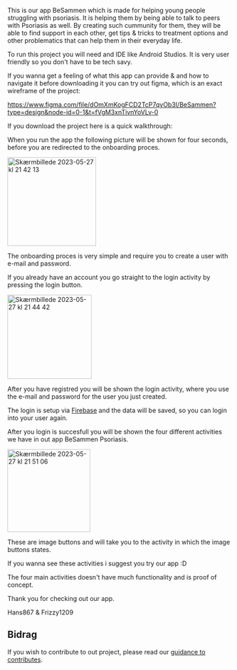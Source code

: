 This is our app BeSammen which is made for helping young people struggling with psoriasis. It is helping them by being able to talk to peers with Psoriasis as well. By creating such cummunity for them, they will be able to find support in each other, get tips & tricks to treatment options and other problematics that can help them in their everyday life.

To run this project you will need and IDE like Android Studios. It is very user friendly so you don't have to be tech savy.

If you wanna get a feeling of what this app can provide & and how to navigate it before downloading it you can try out figma, which is an exact wireframe of the project:

https://www.figma.com/file/dOmXmKogFCD2TcP7qyOb3I/BeSammen?type=design&node-id=0-1&t=fVgM3xnTivnYoVLv-0 

If you download the project here is a quick walkthrough:

When you run the app the following picture will be shown for four seconds, before you are redirected to the onboarding proces.

<img width="199" alt="Skærmbillede 2023-05-27 kl  21 42 13" src="https://github.com/Hans867/BeSammen/assets/111958109/6917fb71-6bc5-48d5-aad4-65398359529d">

The onboarding proces is very simple and require you to create a user with e-mail and password.

If you already have an account you go straight to the login activity by pressing the login button.

<img width="189" alt="Skærmbillede 2023-05-27 kl  21 44 42" src="https://github.com/Hans867/BeSammen/assets/111958109/68b6f3be-5689-48da-8e0e-e31a42ba3d53">

After you have registred you will be shown the login activity, where you use the e-mail and password for the user you just created.

The login is setup via [Firebase](https://firebase.google.com/) and the data will be saved, so you can login into your user again.

After you login is succesfull you will be shown the four different activities we have in out app BeSammen Psoriasis.

<img width="186" alt="Skærmbillede 2023-05-27 kl  21 51 06" src="https://github.com/Hans867/BeSammen/assets/111958109/5995693a-0a98-4e51-bb50-2f6511f51542">

These are image buttons and will take you to the activity in which the image buttons states.

If you wanna see these activities i suggest you try our app :D

The four main activities doesn't have much functionality and is proof of concept.

Thank you for checking out our app.

Hans867 & Frizzy1209

## Bidrag

If you wish to contribute to out project, please read our [guidance to contributes](CONTRIBUTING.md).

